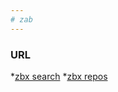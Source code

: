 ```yaml
---
# zab
---
```


### URL
*[zbx search](http://monitoringartist.github.io/zabbix-searcher)
*[zbx repos](https://github.com/zabbix/zabbix-community-repos)